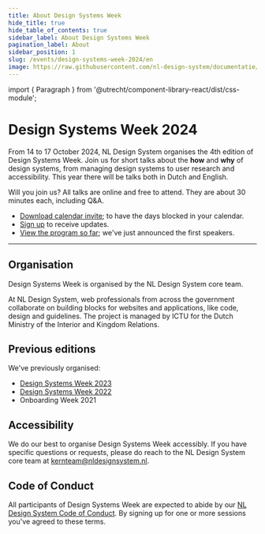 ```yaml
---
title: About Design Systems Week
hide_title: true
hide_table_of_contents: true
sidebar_label: About Design Systems Week
pagination_label: About
sidebar_position: 1
slug: /events/design-systems-week-2024/en
image: https://raw.githubusercontent.com/nl-design-system/documentatie/assets/dsw-24-en.png
---
```


import { Paragraph } from '@utrecht/component-library-react/dist/css-module';

# Design Systems Week 2024

<Paragraph lead>From 14 to 17 October 2024, NL Design System organises the 4th edition of Design Systems Week. Join us for short talks about the **how** and **why** of design systems, from managing design systems to user research and accessibility. This year there will be talks both in Dutch and English.</Paragraph>

<Paragraph>Will you join us? All talks are online and free to attend. They are about 30 minutes each, including Q&A.</Paragraph>

- [Download calendar invite](/dsweek-2024/dsweek-2024.ics); to have the days blocked in your calendar.
- [Sign up](/events/design-systems-week/sign-up) to receive updates.
- [View the program so far](/events/design-systems-week-2024/en/program); we've just announced the first speakers.

---

## Organisation

Design Systems Week is organised by the NL Design System core team.

At NL Design System, web professionals from across the government collaborate on building blocks for websites and applications, like code, design and guidelines. The project is managed by ICTU for the Dutch Ministry of the Interior and Kingdom Relations.

## Previous editions

We've previously organised:

- [Design Systems Week 2023](/events/design-systems-week-2023)
- [Design Systems Week 2022](/events/design-systems-week-2022)
- Onboarding Week 2021

## Accessibility

We do our best to organise Design Systems Week accessibly. If you have specific questions or requests, please do reach to the NL Design System core team at [kernteam@nldesignsystem.nl](mailto:kernteam@nldesignsystem.nl).

## Code of Conduct

All participants of Design Systems Week are expected to abide by our [NL Design System Code of Conduct](https://github.com/nl-design-system/.github/blob/main/CODE_OF_CONDUCT.md). By signing up for one or more sessions you've agreed to these terms.
